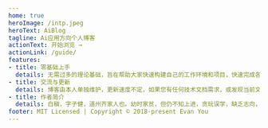 ```yaml
---
home: true
heroImage: /intp.jpeg
heroText: AiBlog
tagline: Ai应用方向个人博客
actionText: 开始浏览 →
actionLink: /guide/
features:
- title: 零基础上手
  details: 无需过多的理论基础，旨在帮助大家快速构建自己的工作环境和项目，快速完成各种需求和设计，同时在简单代码引导的基础上，适当介绍理论知识，在快速使用的基础上充实理论基础
- title: 交流与更新
  details: 博客由本人单独维护，更新速度不定，如果您有任何技术文档需求，或发现当前文档有误，请随时联系我改正或进行催更，您可以通过galijiangzhi@163.com与我进行邮箱联系，我期待与您交流，为您提供帮助。
- title: 作者简介
  details: 白稹，字子健，道州齐家人也。幼时家贫，但仍不知上进，贪玩误学，缺乏志向，往后更甚至，行为不轨，家人震怒。年十九，游学西海，闲暇之余，撰本博客以记所学。
footer: MIT Licensed | Copyright © 2018-present Evan You
---
```

